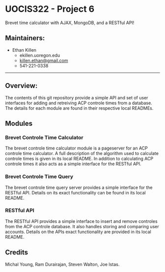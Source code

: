 # UOCIS322 - Project 6 #
Brevet time calculator with AJAX, MongoDB, and a RESTful API!

## Maintainers:
- Ethan Killen
  - ekillen.uoregon.edu
  - killen.ethan@gmail.com
  - 541-221-0338

---

## Overview:

The contents of this git repository provide a simple API and set of user interfaces for adding and retreiving
ACP controle times from a database. The details for each module are found in their respective local READMEs.

## Modules

### Brevet Controle Time Calculator

The brevet controle time calculator module is a pageserver for an ACP controle time calculator.
A full description of the algorithm used to calculate controle times is given in its local README.
In addition to calculating ACP controle times it also acts as a simple interface for the RESTful API.

### Brevet Controle Time Query

The brevet controle time query server provides a simple interface for the RESTful API.
Details on its exact functionality can be found in its local README.

### RESTful API

The RESTful API provides a simple interface to insert and remove controles from the ACP controle database.
It also handles storing and comparing user accounts.
Details on the APIs exact functionality are provided in its local README.

## Credits

Michal Young, Ram Durairajan, Steven Walton, Joe Istas.

